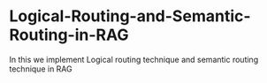 # Logical-Routing-and-Semantic-Routing-in-RAG
In this we implement Logical routing technique and semantic routing technique in RAG
